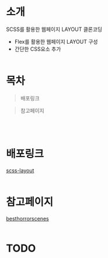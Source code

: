# 소개

SCSS를 활용한 웹페이지 LAYOUT 클론코딩
- Flex를 활용한 웹페이지 LAYOUT 구성
- 간단한 CSS요소 추가
<br><br>

# 목차

> 배포링크

> 참고페이지

<br><br>

# 배포링크
[scss-layout](https://uzleem.github.io/scss-layout/)
<br><br>

# 참고페이지
[besthorrorscenes](https://besthorrorscenes.com/)
<br><br>

# TODO

<br><br>
